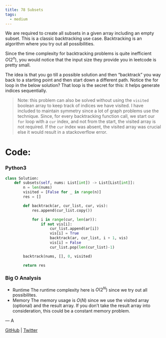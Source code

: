 ```yaml
---
title: 78 Subsets
tags:
  - medium
---
```


We are required to create all subsets in a given array including an empty subset. This is a classic backtracking use case. Backtracking is an algorithm where you try out all possibilities.

Since the time complexity for backtracking problems is quite inefficient $O(2^n)$, you would notice that the input size they provide you in leetcode is pretty small.

The idea is that you go till a possible solution and then “backtrack” you way back to a starting point and then start down a different path. Notice the for loop in the below solution? That loop is the secret for this: it helps generate indices sequentially.

> Note: this problem can also be solved without using the `visited` boolean array to keep track of indices we have visited. I have included to maintain symmetry since a lot of graph problems use the technique.
> Since, for every backtracking function call, we start our `for` loop with a `cur` index, and not from the start, the visited array is not required.
> If the `cur` index was absent, the visited array was crucial else it would result in a stackoverflow error.

# Code:

### Python3

```python
class Solution:
    def subsets(self, nums: List[int]) -> List[List[int]]:
        n = len(nums)
        visited = [False for _ in range(n)]
        res = []

        def backtrack(ar, cur_list, cur, vis):
            res.append(cur_list.copy())

            for i in range(cur, len(ar)):
                if not vis[i]:
                    cur_list.append(ar[i])
                    vis[i] = True
                    backtrack(ar, cur_list, i + 1, vis)
                    vis[i] = False
                    cur_list.pop(len(cur_list)-1)

        backtrack(nums, [], 0, visited)

        return res
```

### Big O Analysis

- Runtime
  The runtime complexity here is $O(2^N)$ since we try out all possibilites.
- Memory
  The memory usage is $O (N)$ since we use the visited array (optional) and the result array. If you don’t take the result array into consideration, this could be a constant memory problem.

— A

[GitHub](https://github.com/athkdev) | [Twitter](https://twitter.com/athkdev)

